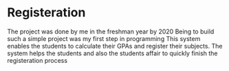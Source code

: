 # Registeration
The project was done by me in the freshman year by 2020
Being to build such a simple project was my first step in programming 
This system enables the students to calculate their GPAs and register their subjects.
The system helps the students and also the students affair to quickly finish the registeration process
